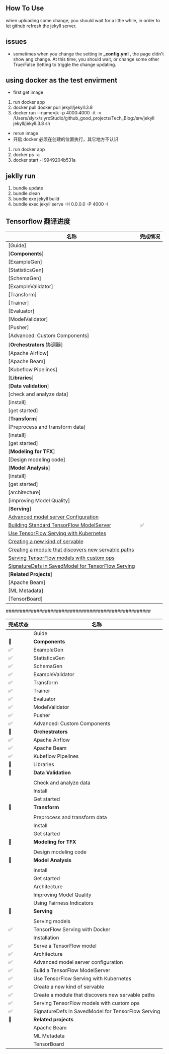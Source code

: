 
## How To Use
when uploading some change, you should wait for a little while, in order to let github refresh the jekyll server.

## issues
+ sometimes when you change the setting in **\_config.yml** , the page didn't show ang change. At this time, you should wait, or change some other True/False Setting to triggle the change updating.


## using docker as the test envirment
+ first get image
1. run docker app
2. docker pull docker pull jekyll/jekyll:3.8
3. docker run --name=jk -p 4000:4000 -it -v /Users/slyrx/slyrxStudio/github_good_projects/Tech_Blog:/srv/jekyll jekyll/jekyll:3.8 sh

+ rerun image
+ 开启 docker 必须在创建的位置执行，其它地方不认识
1. run docker app
2. docker ps -a
3. docker start -i 9949204b531a

## jeklly run
1. bundle update
2. bundle clean  
3. bundle exe jekyll build
4. bundle exec jekyll serve -H 0.0.0.0 -P 4000 -I


## Tensorflow 翻译进度

|名称|完成情况|
|---|---|
|[Guide]||
|[**Components**]||
|  [ExampleGen]||
|  [StatisticsGen]||
|  [SchemaGen]||
|  [ExampleValidator]||
|  [Transform]||
|  [Trainer]||
|  [Evaluator]||
|  [ModelValidator]||
|  [Pusher]||
|  [Advanced: Custom Components]||
|[**Orchestrators** 协调器]||
|  [Apache Airflow]||
|  [Apache Beam]||
|  [Kubeflow Pipelines]||
|[**Libraries**]||
|  [**Data validation**]||
|  [check and analyze data]||
|  [install]||
|  [get started]||
|[**Transform**]||
|  [Preprocess and transform data]||
|  [install]||
|  [get started]||
|[**Modeling for TFX**]||
|  [Design modeling code]||
|[**Model Analysis**]||
|  [install]||
|  [get started]||
|  [architecture]||
|  [improving Model Quality]||
|[**Serving**]||
|[Advanced model server Configuration](https://www.tensorflow.org/tfx/serving/custom_servable)||
|[Building Standard TensorFlow ModelServer](https://www.tensorflow.org/tfx/serving/serving_advanced)|✅|
|[Use TensorFlow Serving with Kubernetes](https://www.tensorflow.org/tfx/serving/serving_kubernetes)||
|[Creating a new kind of servable](https://www.tensorflow.org/tfx/serving/custom_servable)||
|[Creating a module that discovers new servable paths](https://www.tensorflow.org/tfx/serving/custom_source)||
|[Serving TensorFlow models with custom ops](https://www.tensorflow.org/tfx/serving/custom_ops)||
|[SignatureDefs in SavedModel for TensorFlow Serving](https://www.tensorflow.org/tfx/serving/signature_defs)||
|[**Related Projects**]||
|[Apache Beam]||
|[ML Metadata]||
|[TensorBoard]||

####################################################

|完成状态|名称|
|---|---|
||Guide|
|🌹|**Components**|
|✅|ExampleGen|
|✅|StatisticsGen|
|✅|SchemaGen|
|✅|ExampleValidator|
|✅|Transform|
|✅|Trainer|
|✅|Evaluator|
|✅|ModelValidator|
|✅|Pusher|
|✅|Advanced: Custom Components|
|🌹|**Orchestrators**|
|✅|Apache Airflow|
|✅|Apache Beam|
|✅|Kubeflow Pipelines|
|🌹|Libraries|
|🌹|**Data Validation**|
|||
||Check and analyze data|
||Install|
||Get started|
|🌹|**Transform**|
|||
||Preprocess and transform data|
||Install|
||Get started|
|🌹|**Modeling for TFX**|
|||
||Design modeling code|
|🌹|**Model Analysis**|
|||
||Install|
||Get started|
||Architecture|
||Improving Model Quality|
||Using Fairness Indicators|
|🌹|**Serving**|
|||
||Serving models|
|✅|TensorFlow Serving with Docker|
||Installation|
|✅|Serve a TensorFlow model|
|✅|Architecture|
|✅|Advanced model server configuration|
|✅|Build a TensorFlow ModelServer|
|✅|Use TensorFlow Serving with Kubernetes|
|✅|Create a new kind of servable|
|✅|Create a module that discovers new servable paths|
|✅|Serving TensorFlow models with custom ops|
|✅|SignatureDefs in SavedModel for TensorFlow Serving|
|🌹|**Related projects**|
||Apache Beam|
||ML Metadata|
||TensorBoard|
